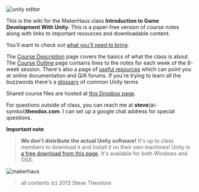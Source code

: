 ![unity editor](http://gamedevlife.com/wp-content/uploads/2011/05/unity3d.jpg)

This is the wiki for the MakerHaus class __Introduction to Game Development With Unity__. This is a paper-free version of course notes along with links to important resources and downloadable content.

You'll want to check out [what you'll need to bring](what-you-ll-need.md). 

The [Course Description](course-description.md) page covers the basics of what the class is about. The [Course Outline](course-outline.md) page contains lines to the notes for each week of the 6-week session.  There's also a page of [useful resources](resources--2.md) which can point you at online documentation and Q/A forums. If you're trying to learn all the buzzwords there's a [glossary](glossary.md) of common Unity terms

Shared course files are hosted at [this Dropbox page](https://www.dropbox.com/sh/131l92096teyrch/WRH9YI9oyY).

For questions outside of class, you can reach me at __steve__(at-symbol)__theodox.com__.  I can set up a google chat address for special questions. 

**Important note** 
> **We don't distribute the actual Unity software!**  It's up to class members to download it and install it on their own machines! Unity is [a free download from this page](http://unity3d.com/unity/download/).  It's available for both Windows and OSX. 

![makerhaus](http://makerhaus.com/assets/img/makerhaus-logo.png)

> all contents (c) 2013 Steve Theodore